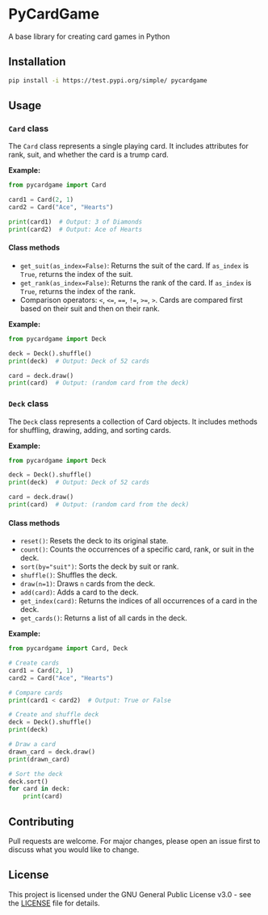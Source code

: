 # PyCardGame

A base library for creating card games in Python

<!--
Copyright (C) 2025  Popa-42
This program is free software: you can redistribute it and/or modify
it under the terms of the GNU General Public License as published by
the Free Software Foundation, either version 3 of the License, or
(at your option) any later version.
This program is distributed in the hope that it will be useful,
but WITHOUT ANY WARRANTY; without even the implied warranty of
MERCHANTABILITY or FITNESS FOR A PARTICULAR PURPOSE.  See the
GNU General Public License for more details.
You should have received a copy of the GNU General Public License
along with this program.  If not, see <https://www.gnu.org/licenses/>.
--->

## Installation

```bash
pip install -i https://test.pypi.org/simple/ pycardgame
```

## Usage

### `Card` class

The `Card` class represents a single playing card. It includes attributes for rank, suit, and whether the card is a
trump card.

**Example:**

```python
from pycardgame import Card

card1 = Card(2, 1)
card2 = Card("Ace", "Hearts")

print(card1)  # Output: 3 of Diamonds
print(card2)  # Output: Ace of Hearts
```

#### Class methods

- `get_suit(as_index=False)`: Returns the suit of the card. If `as_index` is `True`, returns the index of the suit.
- `get_rank(as_index=False)`: Returns the rank of the card. If `as_index` is `True`, returns the index of the rank.
- Comparison operators: `<`, `<=`, `==`, `!=`, `>=`, `>`. Cards are compared first based on their suit and then on their rank.

**Example:**

```python
from pycardgame import Deck

deck = Deck().shuffle()
print(deck)  # Output: Deck of 52 cards

card = deck.draw()
print(card)  # Output: (random card from the deck)
```

### `Deck` class

The `Deck` class represents a collection of Card objects. It includes methods for shuffling, drawing, adding, and
sorting cards.

**Example:**

```python
from pycardgame import Deck

deck = Deck().shuffle()
print(deck)  # Output: Deck of 52 cards

card = deck.draw()
print(card)  # Output: (random card from the deck)
```

#### Class methods

- `reset()`: Resets the deck to its original state.
- `count()`: Counts the occurrences of a specific card, rank, or suit in the deck.
- `sort(by="suit")`: Sorts the deck by suit or rank.
- `shuffle()`: Shuffles the deck.
- `draw(n=1)`: Draws `n` cards from the deck.
- `add(card)`: Adds a card to the deck.
- `get_index(card)`: Returns the indices of all occurrences of a card in the deck.
- `get_cards()`: Returns a list of all cards in the deck.

**Example:**

```python
from pycardgame import Card, Deck

# Create cards
card1 = Card(2, 1)
card2 = Card("Ace", "Hearts")

# Compare cards
print(card1 < card2)  # Output: True or False

# Create and shuffle deck
deck = Deck().shuffle()
print(deck)

# Draw a card
drawn_card = deck.draw()
print(drawn_card)

# Sort the deck
deck.sort()
for card in deck:
    print(card)
```

## Contributing

Pull requests are welcome. For major changes, please open an issue first to discuss what you would like to change.

## License

This project is licensed under the GNU General Public License v3.0 - see the [LICENSE](LICENSE) file for details.
